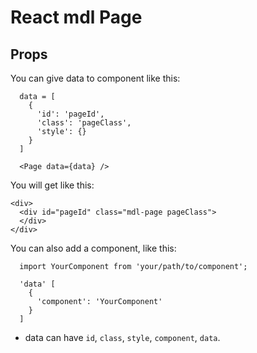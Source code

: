 # React mdl Page

## Props

You can give data to component like this:
```
  data = [
    {
      'id': 'pageId',
      'class': 'pageClass',
      'style': {}
    }
  ]

  <Page data={data} />
```

You will get like this:
```
<div>
  <div id="pageId" class="mdl-page pageClass">
  </div>
</div>
```

You can also add a component, like this:
```
  import YourComponent from 'your/path/to/component';

  'data' [
    {
      'component': 'YourComponent'
    }
  ]
```

- data can have `id`, `class`, `style`, `component`, `data`.
